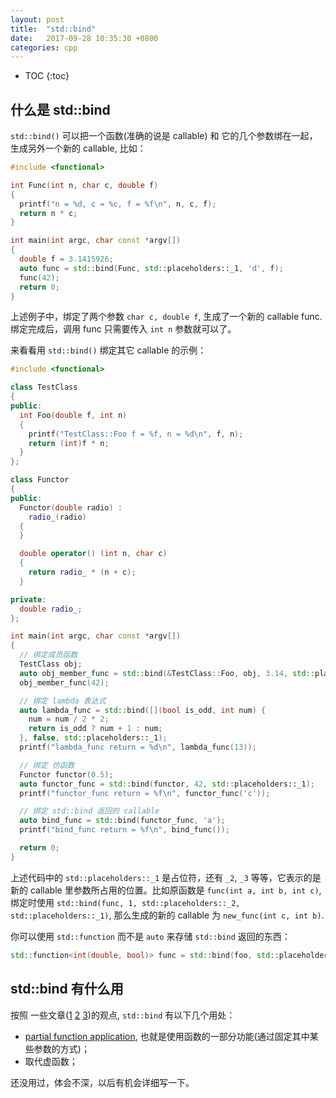 ```yaml
---
layout: post
title:  "std::bind"
date:   2017-09-28 10:35:30 +0800
categories: cpp
---
```


* TOC
{:toc}


## 什么是 std::bind

`std::bind()` 可以把一个函数(准确的说是 callable) 和 它的几个参数绑在一起，生成另外一个新的 callable, 比如：

```cpp
#include <functional>

int Func(int n, char c, double f)
{
  printf("n = %d, c = %c, f = %f\n", n, c, f);
  return n * c;
}

int main(int argc, char const *argv[])
{
  double f = 3.1415926;
  auto func = std::bind(Func, std::placeholders::_1, 'd', f);
  func(42);
  return 0;
}
```

上述例子中，绑定了两个参数 `char c, double f`, 生成了一个新的 callable func. 绑定完成后，调用 func 只需要传入 `int n` 参数就可以了。

来看看用 `std::bind()` 绑定其它 callable 的示例：

```cpp
#include <functional>

class TestClass
{
public:
  int Foo(double f, int n)
  {
    printf("TestClass::Foo f = %f, n = %d\n", f, n);
    return (int)f * n;
  }
};

class Functor
{
public:
  Functor(double radio) :
    radio_(radio)
  {
  }

  double operator() (int n, char c)
  {
    return radio_ * (n + c);
  }

private:
  double radio_;
};

int main(int argc, char const *argv[])
{
  // 绑定成员函数
  TestClass obj;
  auto obj_member_func = std::bind(&TestClass::Foo, obj, 3.14, std::placeholders::_1);
  obj_member_func(42);

  // 绑定 lambda 表达式
  auto lambda_func = std::bind([](bool is_odd, int num) {
    num = num / 2 * 2;
    return is_odd ? num + 1 : num;
  }, false, std::placeholders::_1);
  printf("lambda_func return = %d\n", lambda_func(13));

  // 绑定 仿函数
  Functor functor(0.5);
  auto functor_func = std::bind(functor, 42, std::placeholders::_1);
  printf("functor_func return = %f\n", functor_func('c'));

  // 绑定 std::bind 返回的 callable
  auto bind_func = std::bind(functor_func, 'a');
  printf("bind_func return = %f\n", bind_func());

  return 0;
}
```

上述代码中的 `std::placeholders::_1` 是占位符，还有 `_2`, `_3` 等等，它表示的是新的 callable 里参数所占用的位置。比如原函数是 `func(int a, int b, int c)`, 绑定时使用 `std::bind(func, 1, std::placeholders::_2, std::placeholders::_1)`, 那么生成的新的 callable 为 `new_func(int c, int b)`.

你可以使用 `std::function` 而不是 `auto` 来存储 `std::bind` 返回的东西：

```cpp
std::function<int(double, bool)> func = std::bind(foo, std::placeholders::_1, std::placeholders::_2);
```


## std::bind 有什么用

按照 一些文章([1](https://wizardforcel.gitbooks.io/cpp-11-faq/content/49.html) [2](http://blog.csdn.net/solstice/article/details/3066268) [3](https://codeday.me/bug/20170715/38924.html))的观点, `std::bind` 有以下几个用处：

- [partial function application](http://en.wikipedia.org/wiki/Partial_application), 也就是使用函数的一部分功能(通过固定其中某些参数的方式)；
- 取代虚函数；

还没用过，体会不深，以后有机会详细写一下。